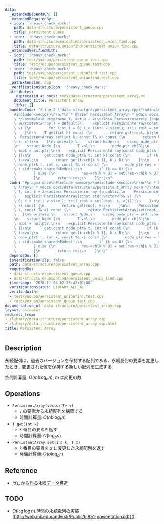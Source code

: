 ```yaml
---
data:
  _extendedDependsOn: []
  _extendedRequiredBy:
  - icon: ':heavy_check_mark:'
    path: data-structure/persistent_queue.cpp
    title: Persistent Queue
  - icon: ':heavy_check_mark:'
    path: data-structure/unionfind/persistent_union_find.cpp
    title: data-structure/unionfind/persistent_union_find.cpp
  _extendedVerifiedWith:
  - icon: ':heavy_check_mark:'
    path: test/yosupo/persistent_queue.test.cpp
    title: test/yosupo/persistent_queue.test.cpp
  - icon: ':heavy_check_mark:'
    path: test/yosupo/persistent_unionfind.test.cpp
    title: test/yosupo/persistent_unionfind.test.cpp
  _pathExtension: cpp
  _verificationStatusIcon: ':heavy_check_mark:'
  attributes:
    _deprecated_at_docs: docs/data-structure/persistent_array.md
    document_title: Persistent Array
    links: []
  bundledCode: "#line 2 \"data-structure/persistent_array.cpp\"\n#include <memory>\n\
    #include <vector>\n\n/*\n * @brief Persistent Array\n * @docs docs/data-structure/persistent_array.md\n\
    \ */\ntemplate <typename T, int B = 2>\nclass PersistentArray {\npublic:\n   \
    \ PersistentArray() = default;\n    explicit PersistentArray(const std::vector<T>&\
    \ v) {\n        for (int i = 0; i < (int) v.size(); ++i) root = set(root, i, v[i]);\n\
    \    }\n\n    T get(int k) const {\n        return get(root, k);\n    }\n\n  \
    \  PersistentArray set(int k, const T& x) const {\n        return PersistentArray(set(root,\
    \ k, x));\n    }\n\nprivate:\n    struct Node;\n    using node_ptr = std::shared_ptr<Node>;\n\
    \n    struct Node {\n        T val;\n        node_ptr ch[B];\n    };\n\n    node_ptr\
    \ root = nullptr;\n\n    explicit PersistentArray(const node_ptr& root) : root(root)\
    \ {}\n\n    T get(const node_ptr& t, int k) const {\n        if (k == 0) return\
    \ t->val;\n        return get(t->ch[k % B], k / B);\n    }\n\n    node_ptr set(const\
    \ node_ptr& t, int k, const T& x) const {\n        node_ptr res = t ? std::make_shared<Node>(*t)\
    \ : std::make_shared<Node>();\n        if (k == 0) {\n            res->val = x;\n\
    \        } else {\n            res->ch[k % B] = set(res->ch[k % B], k / B, x);\n\
    \        }\n        return res;\n    }\n};\n"
  code: "#pragma once\n#include <memory>\n#include <vector>\n\n/*\n * @brief Persistent\
    \ Array\n * @docs docs/data-structure/persistent_array.md\n */\ntemplate <typename\
    \ T, int B = 2>\nclass PersistentArray {\npublic:\n    PersistentArray() = default;\n\
    \    explicit PersistentArray(const std::vector<T>& v) {\n        for (int i =\
    \ 0; i < (int) v.size(); ++i) root = set(root, i, v[i]);\n    }\n\n    T get(int\
    \ k) const {\n        return get(root, k);\n    }\n\n    PersistentArray set(int\
    \ k, const T& x) const {\n        return PersistentArray(set(root, k, x));\n \
    \   }\n\nprivate:\n    struct Node;\n    using node_ptr = std::shared_ptr<Node>;\n\
    \n    struct Node {\n        T val;\n        node_ptr ch[B];\n    };\n\n    node_ptr\
    \ root = nullptr;\n\n    explicit PersistentArray(const node_ptr& root) : root(root)\
    \ {}\n\n    T get(const node_ptr& t, int k) const {\n        if (k == 0) return\
    \ t->val;\n        return get(t->ch[k % B], k / B);\n    }\n\n    node_ptr set(const\
    \ node_ptr& t, int k, const T& x) const {\n        node_ptr res = t ? std::make_shared<Node>(*t)\
    \ : std::make_shared<Node>();\n        if (k == 0) {\n            res->val = x;\n\
    \        } else {\n            res->ch[k % B] = set(res->ch[k % B], k / B, x);\n\
    \        }\n        return res;\n    }\n};"
  dependsOn: []
  isVerificationFile: false
  path: data-structure/persistent_array.cpp
  requiredBy:
  - data-structure/persistent_queue.cpp
  - data-structure/unionfind/persistent_union_find.cpp
  timestamp: '2020-11-03 02:25:42+09:00'
  verificationStatus: LIBRARY_ALL_AC
  verifiedWith:
  - test/yosupo/persistent_unionfind.test.cpp
  - test/yosupo/persistent_queue.test.cpp
documentation_of: data-structure/persistent_array.cpp
layout: document
redirect_from:
- /library/data-structure/persistent_array.cpp
- /library/data-structure/persistent_array.cpp.html
title: Persistent Array
---
```

## Description

永続配列は，過去のバージョンを保持する配列である．永続配列の要素を変更したとき，変更された値を保持する新しい配列を生成する．

空間計算量: $O(m b \log_b n)$, $m$ は変更の数

## Operations

- `PersistentArray(vector<T> v)`
    - `v` の要素から永続配列を構築する
    - 時間計算量: $O(nb \log_b n)$
- `T get(int k)`
    - $k$ 番目の要素を返す
    - 時間計算量: $O(\log_b n)$
- `PersistentArray set(int k, T x)`
    - $k$ 番目の要素を $x$ に変更した永続配列を返す
    - 時間計算量: $O(b \log_b n)$

## Reference

- [ゼロから作る永続データ構造](https://qiita.com/wotsushi/items/72e7f8cdd674741ffd61)

## TODO

- $O(\log \log n)$ 時間の永続配列の実装 [http://web.mit.edu/andersk/Public/6.851-presentation.pdf]()